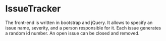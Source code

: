 # IssueTracker

The front-end is written in bootstrap and jQuery.  It allows to specify an issue name, severity, and a person responsible for it. Each issue generates a random id number. An open issue can be closed and removed.